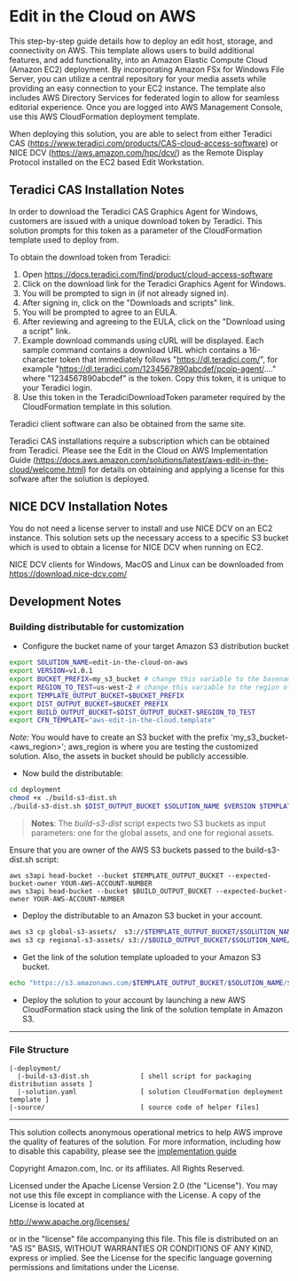 # Edit in the Cloud on AWS

This step-by-step guide details how to deploy an edit host, storage, and connectivity on AWS. This template allows users to build additional features, and add functionality, into an Amazon Elastic Compute Cloud (Amazon EC2) deployment. By incorporating Amazon FSx for Windows File Server, you can utilize a central repository for your media assets while providing an easy connection to your EC2 instance. The template also includes AWS Directory Services for federated login to allow for seamless editorial experience. Once you are logged into AWS Management Console, use this AWS CloudFormation deployment template.

When deploying this solution, you are able to select from either Teradici CAS (https://www.teradici.com/products/CAS-cloud-access-software) or NICE DCV (https://aws.amazon.com/hpc/dcv/) as the Remote Display Protocol installed on the EC2 based Edit Workstation. 

## Teradici CAS Installation Notes

In order to download the Teradici CAS Graphics Agent for Windows, customers are issued with a unique download token by Teradici. This solution prompts for this token as a parameter of the CloudFormation template used to deploy from. 

To obtain the download token from Teradici:

1. Open https://docs.teradici.com/find/product/cloud-access-software
2. Click on the download link for the Teradici Graphics Agent for Windows.
3. You will be prompted to sign in (if not already signed in).
4. After signing in, click on the "Downloads and scripts" link.
5. You will be prompted to agree to an EULA. 
6. After reviewing and agreeing to the EULA, click on the "Download using a script" link.
7. Example download commands using cURL will be displayed. Each sample command contains a download URL which contains a 16-character token that immediately follows "https://dl.teradici.com/", for example "https://dl.teradici.com/1234567890abcdef/pcoip-agent/...." where "1234567890abcdef" is the token. Copy this token, it is unique to your Teradici login. 
8. Use this token in the TeradiciDownloadToken parameter required by the CloudFormation template in this solution. 

Teradici client software can also be obtained from the same site. 

Teradici CAS installations require a subscription which can be obtained from Teradici. Please see the Edit in the Cloud on AWS Implementation Guide (https://docs.aws.amazon.com/solutions/latest/aws-edit-in-the-cloud/welcome.html) for details on obtaining and applying a license for this sofware after the solution is deployed. 

## NICE DCV Installation Notes

You do not need a license server to install and use NICE DCV on an EC2 instance. This solution sets up the necessary access to a specific S3 bucket which is used to obtain a license for NICE DCV when running on EC2. 

NICE DCV clients for Windows, MacOS and Linux can be downloaded from https://download.nice-dcv.com/ 

## Development Notes

### Building distributable for customization

* Configure the bucket name of your target Amazon S3 distribution bucket

```sh
export SOLUTION_NAME=edit-in-the-cloud-on-aws
export VERSION=v1.0.1
export BUCKET_PREFIX=my_s3_bucket # change this variable to the basename of your S3 bucket
export REGION_TO_TEST=us-west-2 # change this variable to the region of your S3 bucket
export TEMPLATE_OUTPUT_BUCKET=$BUCKET_PREFIX
export DIST_OUTPUT_BUCKET=$BUCKET_PREFIX
export BUILD_OUTPUT_BUCKET=$DIST_OUTPUT_BUCKET-$REGION_TO_TEST
export CFN_TEMPLATE="aws-edit-in-the-cloud.template"
```

_Note:_ You would have to create an S3 bucket with the prefix 'my_s3_bucket-<aws_region>'; aws_region is where you are testing the customized solution. Also, the assets in bucket should be publicly accessible.

* Now build the distributable:

```sh
cd deployment
chmod +x ./build-s3-dist.sh
./build-s3-dist.sh $DIST_OUTPUT_BUCKET $SOLUTION_NAME $VERSION $TEMPLATE_OUTPUT_BUCKET
```

> **Notes**: The _build-s3-dist_ script expects two S3 buckets as input parameters: one for the global assets, and one for regional assets. 

Ensure that you are owner of the AWS S3 buckets passed to the build-s3-dist.sh script:

```
aws s3api head-bucket --bucket $TEMPLATE_OUTPUT_BUCKET --expected-bucket-owner YOUR-AWS-ACCOUNT-NUMBER
aws s3api head-bucket --bucket $BUILD_OUTPUT_BUCKET --expected-bucket-owner YOUR-AWS-ACCOUNT-NUMBER
```

* Deploy the distributable to an Amazon S3 bucket in your account. 

```sh
aws s3 cp global-s3-assets/  s3://$TEMPLATE_OUTPUT_BUCKET/$SOLUTION_NAME/$VERSION/ --recursive --acl bucket-owner-full-control
aws s3 cp regional-s3-assets/ s3://$BUILD_OUTPUT_BUCKET/$SOLUTION_NAME/$VERSION/ --recursive --acl bucket-owner-full-control
```

* Get the link of the solution template uploaded to your Amazon S3 bucket.

```sh
echo "https://s3.amazonaws.com/$TEMPLATE_OUTPUT_BUCKET/$SOLUTION_NAME/$VERSION/$CFN_TEMPLATE"
```

* Deploy the solution to your account by launching a new AWS CloudFormation stack using the link of the solution template in Amazon S3.

***

### File Structure

```text
|-deployment/
  |-build-s3-dist.sh             [ shell script for packaging distribution assets ]
  |-solution.yaml                [ solution CloudFormation deployment template ]
|-source/                        [ source code of helper files]
```

***

This solution collects anonymous operational metrics to help AWS improve the
quality of features of the solution. For more information, including how to disable
this capability, please see the [implementation guide](https://docs.aws.amazon.com/solutions/latest/aws-edit-in-the-cloud/collection-of-operational-metrics.html)

Copyright Amazon.com, Inc. or its affiliates. All Rights Reserved.

Licensed under the Apache License Version 2.0 (the "License"). You may not use this file except in compliance with the License. A copy of the License is located at

<http://www.apache.org/licenses/>

or in the "license" file accompanying this file. This file is distributed on an "AS IS" BASIS, WITHOUT WARRANTIES OR CONDITIONS OF ANY KIND, express or implied. See the License for the specific language governing permissions and limitations under the License.
